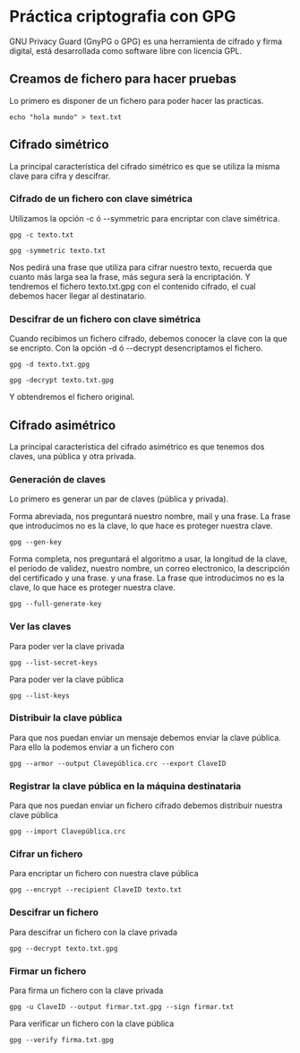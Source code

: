 # Práctica criptografia con GPG

GNU Privacy Guard (GnyPG o GPG) es una herramienta de cifrado y firma digital, está desarrollada como software libre con licencia GPL.

## Creamos de fichero para hacer pruebas

Lo primero es disponer de un fichero para poder hacer las practicas.

``` shell
echo "hola mundo" > text.txt
```

## Cifrado simétrico

La principal característica del cifrado simétrico es que se utiliza la misma clave para cifra y descifrar.

### Cifrado de un fichero con clave simétrica

Utilizamos la opción -c ó --symmetric para encriptar con clave simétrica.

``` shell
gpg -c texto.txt
```

``` shell
gpg -symmetric texto.txt
```

Nos pedirá una frase que utiliza para cifrar nuestro texto,
recuerda que cuanto más larga sea la frase, más segura será la encriptación.
Y tendremos el fichero texto.txt.gpg con el contenido cifrado,
el cual debemos hacer llegar al destinatario.

### Descifrar de un fichero con clave simétrica

Cuando recibimos un fichero cifrado, debemos conocer la clave con la que se encripto.
Con la opción -d ó --decrypt desencriptamos el fichero.

``` shell
gpg -d texto.txt.gpg
```

``` shell
gpg -decrypt texto.txt.gpg
```

Y obtendremos el fichero original.

## Cifrado asimétrico

La principal característica del cifrado asimétrico es que tenemos dos claves, 
una pública y otra privada. 

### Generación de claves

Lo primero es generar un par de claves (pública y privada).

Forma abreviada, nos preguntará nuestro nombre, mail y una frase. 
La frase que introducimos no es la clave, lo que hace es proteger nuestra clave.

``` shell
gpg --gen-key
```

Forma completa, nos preguntará el algoritmo a usar, 
la longitud de la clave, el periodo de validez, nuestro nombre, un correo electronico, la descripción del certificado y una frase.
y una frase. 
La frase que introducimos no es la clave, lo que hace es proteger nuestra clave.

``` shell
gpg --full-generate-key
```

### Ver las claves

Para poder ver la clave privada

``` shell
gpg --list-secret-keys
```

Para poder ver la clave pública

``` shell
gpg --list-keys
```

<!-- ### Borrar clave

Se pueden borrar las claves con --delete-secret-key y el identificador de esta.
El identificador los vemos con las opciones --list-secret-keys y --list-keys

``` shell
gpg --delete-secret-key ClaveID
``` -->

### Distribuir la clave pública

Para que nos puedan enviar un mensaje debemos enviar la clave pública.
Para ello la podemos enviar a un fichero con 

``` shell
gpg --armor --output Clavepública.crc --export ClaveID
```

### Registrar la clave pública en la máquina destinataria

Para que nos puedan enviar un fichero cifrado debemos distribuir nuestra clave pública

``` shell
gpg --import Clavepública.crc
```

### Cifrar un fichero

Para encriptar un fichero con nuestra clave pública

``` shell
gpg --encrypt --recipient ClaveID texto.txt
```

### Descifrar un fichero

Para descifrar un fichero con la clave privada

``` shell
gpg --decrypt texto.txt.gpg
```

### Firmar un fichero

Para firma un fichero con la clave privada

``` shell
gpg -u ClaveID --output firmar.txt.gpg --sign firmar.txt 
```

Para verificar un fichero con la clave pública 

``` shell
gpg --verify firma.txt.gpg
```